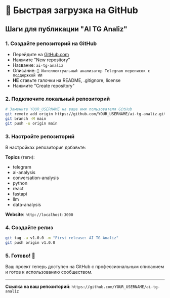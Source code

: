 # 🚀 Быстрая загрузка на GitHub

## Шаги для публикации "AI TG Analiz"

### 1. Создайте репозиторий на GitHub
- Перейдите на [GitHub.com](https://github.com)
- Нажмите "New repository"
- Название: `ai-tg-analiz`
- Описание: `🤖 Интеллектуальный анализатор Telegram переписок с поддержкой ИИ`
- **НЕ** ставьте галочки на README, .gitignore, license
- Нажмите "Create repository"

### 2. Подключите локальный репозиторий

```bash
# Замените YOUR_USERNAME на ваше имя пользователя GitHub
git remote add origin https://github.com/YOUR_USERNAME/ai-tg-analiz.git
git branch -M main
git push -u origin main
```

### 3. Настройте репозиторий

В настройках репозитория добавьте:

**Topics** (теги):
- telegram
- ai-analysis
- conversation-analysis
- python
- react
- fastapi
- llm
- data-analysis

**Website**: `http://localhost:3000`

### 4. Создайте релиз

```bash
git tag -a v1.0.0 -m "First release: AI TG Analiz"
git push origin v1.0.0
```

### 5. Готово! 🎉

Ваш проект теперь доступен на GitHub с профессиональным описанием и готов к использованию сообществом.

---

**Ссылка на ваш репозиторий**: `https://github.com/YOUR_USERNAME/ai-tg-analiz` 